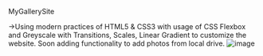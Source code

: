 MyGallerySite

->Using modern practices of HTML5 & CSS3 with usage of CSS Flexbox and Greyscale with Transitions, Scales, Linear Gradient to customize the website.
Soon adding functionality to add photos from local drive.
![image](https://user-images.githubusercontent.com/73595460/215253191-3e8494e0-1463-4d50-8d80-ab7600330304.png)
